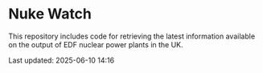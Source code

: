 # Nuke Watch

This repository includes code for retrieving the latest information available on the output of EDF nuclear power plants in the UK.

Last updated: 2025-06-10 14:16